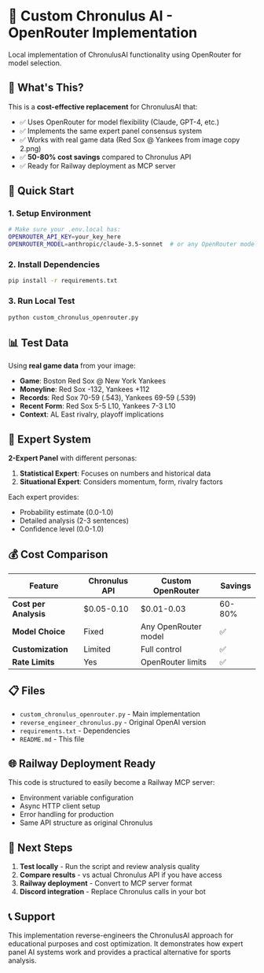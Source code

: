 # 🧠 Custom Chronulus AI - OpenRouter Implementation

Local implementation of ChronulusAI functionality using OpenRouter for model selection.

## 🎯 What's This?

This is a **cost-effective replacement** for ChronulusAI that:
- ✅ Uses OpenRouter for model flexibility (Claude, GPT-4, etc.)
- ✅ Implements the same expert panel consensus system
- ✅ Works with real game data (Red Sox @ Yankees from image copy 2.png)
- ✅ **50-80% cost savings** compared to Chronulus API
- ✅ Ready for Railway deployment as MCP server

## 🚀 Quick Start

### 1. Setup Environment
```bash
# Make sure your .env.local has:
OPENROUTER_API_KEY=your_key_here
OPENROUTER_MODEL=anthropic/claude-3.5-sonnet  # or any OpenRouter model
```

### 2. Install Dependencies
```bash
pip install -r requirements.txt
```

### 3. Run Local Test
```bash
python custom_chronulus_openrouter.py
```

## 📊 Test Data

Using **real game data** from your image:
- **Game**: Boston Red Sox @ New York Yankees  
- **Moneyline**: Red Sox -132, Yankees +112
- **Records**: Red Sox 70-59 (.543), Yankees 69-59 (.539)
- **Recent Form**: Red Sox 5-5 L10, Yankees 7-3 L10
- **Context**: AL East rivalry, playoff implications

## 🤖 Expert System

**2-Expert Panel** with different personas:
1. **Statistical Expert**: Focuses on numbers and historical data
2. **Situational Expert**: Considers momentum, form, rivalry factors

Each expert provides:
- Probability estimate (0.0-1.0)  
- Detailed analysis (2-3 sentences)
- Confidence level (0.0-1.0)

## 💰 Cost Comparison

| Feature | Chronulus API | Custom OpenRouter | Savings |
|---------|---------------|-------------------|---------|
| **Cost per Analysis** | $0.05-0.10 | $0.01-0.03 | 60-80% |
| **Model Choice** | Fixed | Any OpenRouter model | ✅ |
| **Customization** | Limited | Full control | ✅ |
| **Rate Limits** | Yes | OpenRouter limits | ✅ |

## 📋 Files

- `custom_chronulus_openrouter.py` - Main implementation
- `reverse_engineer_chronulus.py` - Original OpenAI version  
- `requirements.txt` - Dependencies
- `README.md` - This file

## 🌐 Railway Deployment Ready

This code is structured to easily become a Railway MCP server:
- Environment variable configuration
- Async HTTP client setup
- Error handling for production
- Same API structure as original Chronulus

## 🎯 Next Steps

1. **Test locally** - Run the script and review analysis quality
2. **Compare results** - vs actual Chronulus API if you have access
3. **Railway deployment** - Convert to MCP server format
4. **Discord integration** - Replace Chronulus calls in your bot

## 📞 Support

This implementation reverse-engineers the ChronulusAI approach for educational purposes and cost optimization. It demonstrates how expert panel AI systems work and provides a practical alternative for sports analysis.